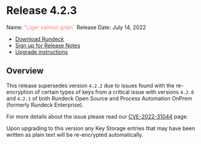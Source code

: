 # Release 4.2.3

Name: <span style="color: salmon"><span class="glyphicon glyphicon-grain"></span> "Liger salmon grain"</span>
Release Date: July 14, 2022

- [Download Rundeck](https://download.rundeck.com/)
- [Sign up for Release Notes](https://www.rundeck.com/release-notes-signup)
- [Upgrade instructions](/upgrading/)

## Overview

This release supersedes version `4.2.2` due to issues found with the re-encryption of certain types of keys from a critical issue with versions `4.2.0` and `4.2.1` of both Rundeck Open Source and Process Automation OnPrem (formerly Rundeck Enterprise).

For more details about the issue please read our [CVE-2022-31044](/history/CVEs/CVE-2022-31044.md) page.

Upon upgrading to this version any Key Storage entries that may have been written as plain text will be re-encrypted automatically.
